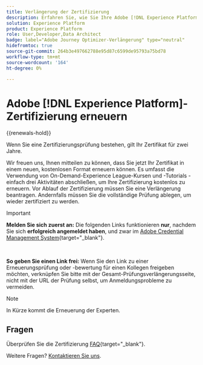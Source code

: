 ```yaml
---
title: Verlängerung der Zertifizierung
description: Erfahren Sie, wie Sie Ihre Adobe [!DNL Experience Platform] Zertifizierung verlängern können, bevor sie abläuft.
solution: Experience Platform
product: Experience Platform
role: User,Developer,Data Architect
badge: label="Adobe Journey Optimizer-Verlängerung" type="neutral"
hidefromtoc: true
source-git-commit: 264b3e497662788e95d87c6599de95793a75bd78
workflow-type: tm+mt
source-wordcount: '164'
ht-degree: 0%

---
```


# Adobe [!DNL Experience Platform]-Zertifizierung erneuern

{{renewals-hold}}

Wenn Sie eine Zertifizierungsprüfung bestehen, gilt Ihr Zertifikat für zwei Jahre.

Wir freuen uns, Ihnen mitteilen zu können, dass Sie jetzt Ihr Zertifikat in einem neuen, kostenlosen Format erneuern können. Es umfasst die Verwendung von On-Demand-Experience League-Kursen und -Tutorials - einfach drei Aktivitäten abschließen, um Ihre Zertifizierung kostenlos zu erneuern. Vor Ablauf der Zertifizierung müssen Sie eine Verlängerung beantragen. Andernfalls müssen Sie die vollständige Prüfung ablegen, um wieder zertifiziert zu werden.

>[!IMPORTANT]
>
>**Melden Sie sich zuerst an:** Die folgenden Links funktionieren **nur**, nachdem Sie sich **erfolgreich angemeldet haben**, und zwar im [Adobe Credential Management System](https://www.certmetrics.com/adobe){target="_blank"}.
>
><br>
>
>**So geben Sie einen Link frei:** Wenn Sie den Link zu einer Erneuerungsprüfung oder -bewertung für einen Kollegen freigeben möchten, verknüpfen Sie bitte mit der Gesamt-Prüfungsverlängerungsseite, nicht mit der URL der Prüfung selbst, um Anmeldungsprobleme zu vermeiden.

>[!NOTE]
>In Kürze kommt die Erneuerung der Experten.

## Fragen

Überprüfen Sie die Zertifizierung [FAQ](https://experienceleague.adobe.com/docs/certification/certification/faq.html){target="_blank"}.

Weitere Fragen? [Kontaktieren Sie uns](mailto:certif@adobe.com).
